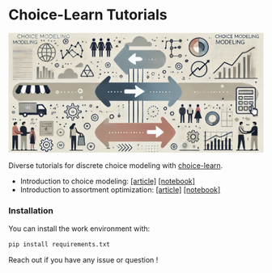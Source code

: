 # Choice-Learn Tutorials

<div align="center">
<img src="images/choice_modeling_intro.jpeg" alt="drawing" width="550"/>
</div>

Diverse tutorials for discrete choice modeling with [choice-learn](https://github.com/artefactory/choice-learn).
- Introduction to choice modeling: [[article]]() [[notebook]](./notebooks/introduction.ipynb)
- Introduction to assortment optimization: [[article]]() [[notebook]](./notebooks/assortment-optimization.ipynb)

### Installation

You can install the work environment with:

```bash
pip install requirements.txt
```

Reach out if you have any issue or question !
